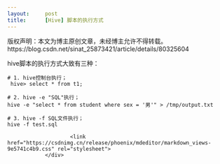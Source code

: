 ```yaml
---
layout:     post
title:      [Hive] 脚本的执行方式
---
```

<div id="article_content" class="article_content clearfix csdn-tracking-statistics" data-pid="blog" data-mod="popu_307" data-dsm="post">
								<div class="article-copyright">
					版权声明：本文为博主原创文章，未经博主允许不得转载。					https://blog.csdn.net/sinat_25873421/article/details/80325604				</div>
								            <div id="content_views" class="markdown_views prism-atom-one-dark">
							<!-- flowchart 箭头图标 勿删 -->
							<svg xmlns="http://www.w3.org/2000/svg" style="display: none;"><path stroke-linecap="round" d="M5,0 0,2.5 5,5z" id="raphael-marker-block" style="-webkit-tap-highlight-color: rgba(0, 0, 0, 0);"></path></svg>
							<p>hive脚本的执行方式大致有三种： </p>



<pre class="prettyprint"><code class=" hljs vala"><span class="hljs-preprocessor"># 1. hive控制台执行；</span>
 hive&gt; select * from t1;

<span class="hljs-preprocessor"># 2. hive -e "SQL"执行； </span>
hive -e <span class="hljs-string">"select * from student where sex = '男'"</span> &gt; /tmp/output.txt

<span class="hljs-preprocessor"># 3. hive -f SQL文件执行；</span>
hive -f test.sql
</code></pre>            </div>
						<link href="https://csdnimg.cn/release/phoenix/mdeditor/markdown_views-9e5741c4b9.css" rel="stylesheet">
                </div>